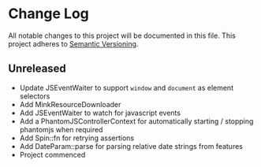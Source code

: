# Change Log
All notable changes to this project will be documented in this file.
This project adheres to [Semantic Versioning](http://semver.org/).

## Unreleased

* Update JSEventWaiter to support `window` and `document` as element selectors
* Add MinkResourceDownloader
* Add JSEventWaiter to watch for javascript events
* Add a PhantomJSControllerContext for automatically starting / stopping phantomjs when required
* Add Spin::fn for retrying assertions
* Add DateParam::parse for parsing relative date strings from features
* Project commenced
